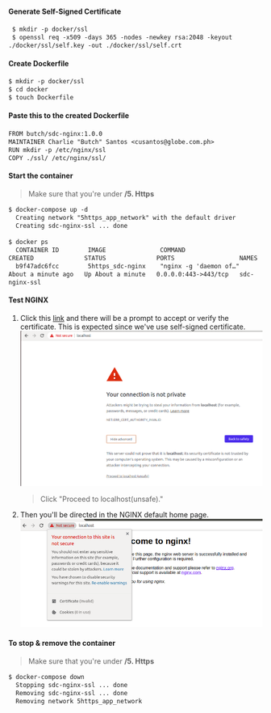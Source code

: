 #### Generate Self-Signed Certificate 
```
 $ mkdir -p docker/ssl
 $ openssl req -x509 -days 365 -nodes -newkey rsa:2048 -keyout ./docker/ssl/self.key -out ./docker/ssl/self.crt
```

#### Create Dockerfile
```
$ mkdir -p docker/ssl
$ cd docker
$ touch Dockerfile
```

#### Paste this to the created Dockerfile
```
FROM butch/sdc-nginx:1.0.0
MAINTAINER Charlie "Butch" Santos <cusantos@globe.com.ph>
RUN mkdir -p /etc/nginx/ssl
COPY ./ssl/ /etc/nginx/ssl/
```

#### Start the container
> Make sure that you're under __/5. Https__
```
$ docker-compose up -d
  Creating network "5https_app_network" with the default driver
  Creating sdc-nginx-ssl ... done

$ docker ps
  CONTAINER ID        IMAGE               COMMAND                  CREATED              STATUS              PORTS                  NAMES
  b9f47adc6fcc        5https_sdc-nginx    "nginx -g 'daemon of…"   About a minute ago   Up About a minute   0.0.0.0:443->443/tcp   sdc-nginx-ssl
```

#### Test NGINX 
1.  Click this [link](https://localhost:443) and there will be a prompt to accept or verify the certificate. This is expected since we've use self-signed certificate. <br />
    ![SSL Warning](./images/warning.png) <br /> 
    
    > Click "Proceed to localhost(unsafe)."

2.  Then you'll be directed in the NGINX default home page. <br />
    ![SSL Default Home Page](./images/ssl.png)


#### To stop & remove the container
> Make sure that you're under __/5. Https__
```
$ docker-compose down
  Stopping sdc-nginx-ssl ... done
  Removing sdc-nginx-ssl ... done
  Removing network 5https_app_network
```

